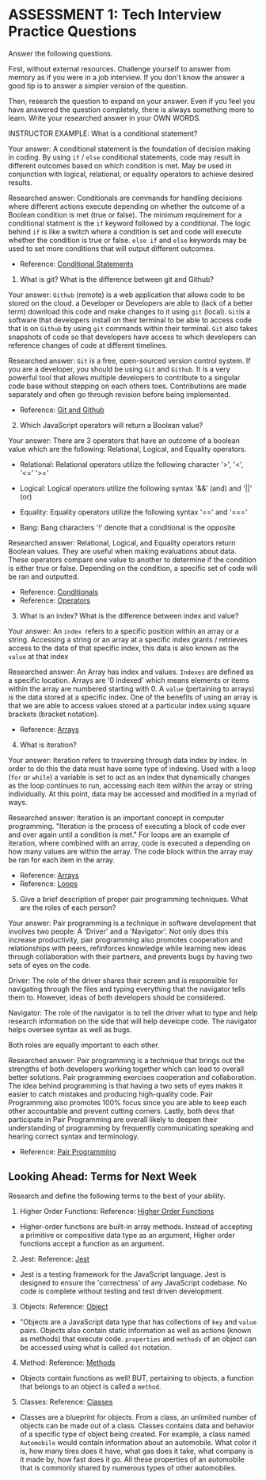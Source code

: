 # ASSESSMENT 1: Tech Interview Practice Questions
Answer the following questions.

First, without external resources. Challenge yourself to answer from memory as if you were in a job interview. If you don't know the answer a good tip is to answer a simpler version of the question.

Then, research the question to expand on your answer. Even if you feel you have answered the question completely, there is always something more to learn. Write your researched answer in your OWN WORDS.

INSTRUCTOR EXAMPLE: What is a conditional statement?

  Your answer: A conditional statement is the foundation of decision making in coding. By using `if` / `else` conditional statements, code may result in different outcomes based on which condition is met. May be used in conjunction with logical, relational, or equality operators to achieve desired results.

  Researched answer: Conditionals are commands for handling decisions where different actions execute depending on whether the outcome of a Boolean condition is met (true or false). The minimum requirement for a conditional statment is the `if` keyword followed by a conditional. The logic behind `if` is like a switch where a condition is set and code will execute whether the condition is true or false. `else if` and `else` keywords may be used to set more conditions that will output different outcomes.
  - Reference: [Conditional Statements](https://github.com/learn-academy-2022-charlie/Syllabus/blob/main/javascript/conditionals.md)


1. What is git? What is the difference between git and Github?

  Your answer: `Github` (remote) is a web application that allows code to be stored on the cloud. a Developer or Developers are able to (lack of a better term) download this code and make changes to it using `git` (local). `Git`is a software that developers install on their terminal to be able to access code that is on `Github` by using `git` commands within their terminal. `Git` also takes snapshots of code so that developers have access to which developers can reference changes of code at different timelines.

  Researched answer: `Git` is a free, open-sourced version control system. If you are a developer, you should be using `Git` and `Github`. It is a very powerful tool that allows multiple developers to contribute to a singular code base without stepping on each others toes. Contributions are made separately and often go through revision before being implemented.
  - Reference: [Git and Github](https://github.com/learn-academy-2022-charlie/Syllabus/blob/main/github/github.md)


2. Which JavaScript operators will return a Boolean value?

  Your answer: There are 3 operators that have an outcome of a boolean value which are the following: Relational, Logical, and Equality operators.

  - Relational: Relational operators utilize the following character '>', '<', '<=' '>='

  - Logical: Logical operators utilize the following syntax '&&' (and) and '||' (or)

  - Equality: Equality operators utilize the following syntax '==' and '==='

  - Bang: Bang characters '!' denote that a conditional is the opposite

  Researched answer: Relational, Logical, and Equality operators return Boolean values. They are useful when making evaluations about data. These operators compare one value to another to determine if the condition is either true or false. Depending on the condition, a specific set of code will be ran and outputted.
  - Reference: [Conditionals](https://github.com/learn-academy-2022-charlie/Syllabus/blob/main/javascript/conditionals.md)
  - Reference: [Operators](https://github.com/learn-academy-2022-charlie/Syllabus/blob/main/javascript/intro.md)


3. What is an index? What is the difference between index and value?

  Your answer: An `index `refers to a specific position within an array or a string. Accessing a string or an array at a specific index grants / retrieves access to the data of that specific index, this data is also known as the `value` at that index

  Researched answer: An Array has index and values. `Indexes` are defined as a specific location. Arrays are '0 indexed' which means elements or items within the array are numbered starting with 0. A `value` (pertaining to arrays) is the data stored at a specific index. One of the benefits of using an array is that we are able to access values stored at a particular index using square brackets (bracket notation).
  - Reference: [Arrays](https://github.com/learn-academy-2022-charlie/Syllabus/blob/main/javascript/arrays.md)


4. What is iteration?

  Your answer: Iteration refers to traversing through data index by index. In order to do this the data must have some type of indexing. Used with a loop (`for` or `while`) a variable is set to act as an index that dynamically changes as the loop continues to run, accessing each item within the array or string individually. At this point, data may be accessed and modified in a myriad of ways.

  Researched answer: Iteration is an important concept in computer programming. "Iteration is the process of executing a block of code over and over again until a condition is met." For loops are an example of iteration, where combined with an array, code is executed a depending on how many values are within the array. The code block within the array may be ran for each item in the array.
  - Reference: [Arrays](https://github.com/learn-academy-2022-charlie/Syllabus/blob/main/javascript/arrays.md)
  - Reference: [Loops](https://github.com/learn-academy-2022-charlie/Syllabus/blob/main/javascript/loops.md)


5. Give a brief description of proper pair programming techniques. What are the roles of each person?

  Your answer: Pair programming is a technique in software development that involves two people: A 'Driver' and a 'Navigator'. Not only does this increase productivity, pair programming also promotes cooperation and relationships with peers, refinforces knowledge while learning new ideas through collaboration with their partners, and prevents bugs by having two sets of eyes on the code.

  Driver: The role of the driver shares their screen and is responsible for navigating through the files and typing everything that the navigator tells them to. However, ideas of both developers should be considered.

  Navigator: The role of the navigator is to tell the driver what to type and help research information on the side that will help develope code. The navigator helps oversee syntax as well as bugs.

  Both roles are equally important to each other.

  Researched answer: Pair programming is a technique that brings out the strengths of both developers working together which can lead to overall better solutions. Pair programming exercises cooperation and collaboration. The idea behind programming is that having a two sets of eyes makes it easier to catch mistakes and producing high-quality code. Pair Programming also promotes 100% focus since you are able to keep each other accountable and prevent cutting corners. Lastly, both devs that participate in Pair Programming are overall likely to deepen their understanding of programming by frequently communicating speaking and hearing correct syntax and terminology.
  - Reference: [Pair Programming](https://github.com/learn-academy-2022-charlie/Syllabus/blob/main/tools-and-resources/pair-programming.md)

## Looking Ahead: Terms for Next Week

Research and define the following terms to the best of your ability.

1. Higher Order Functions:
Reference: [Higher Order Functions](https://github.com/learn-academy-2022-charlie/Syllabus/blob/main/javascript/higher-order-functions.md)
- Higher-order functions are built-in array methods. Instead of accepting a primitive or compositive data type as an argument, Higher order functions accept a function as an argument.

2. Jest:
Reference: [Jest](https://github.com/learn-academy-2022-charlie/Syllabus/blob/main/javascript/jest.md)
- Jest is a testing framework for the JavaScript language. Jest is designed to ensure the 'correctness' of any JavaScript codebase. No code is complete without testing and test driven development.

3. Objects:
Reference: [Object](https://github.com/learn-academy-2022-charlie/Syllabus/blob/main/javascript/objects.md)
- "Objects are a JavaScript data type that has collections of `key` and `value` pairs. Objects also contain static information as well as actions (known as methods) that execute code. `properties` and `methods` of an object can be accessed using what is called `dot` notation.

4. Method:
Reference: [Methods](https://github.com/learn-academy-2022-charlie/Syllabus/blob/main/javascript/objects.md)
- Objects contain functions as well! BUT, pertaining to objects, a function that belongs to an object is called a `method`.

5. Classes:
Reference: [Classes](https://github.com/learn-academy-2022-charlie/Syllabus/blob/main/javascript/classes.md)
- Classes are a blueprint for objects. From a class, an unlimited number of objects can be made out of a class. Classes contains data and behavior of a specific type of object being created. For example, a class named `Automobile` would contain information about an automobile. What color it is, how many tires does it have, what gas does it take, what company is it made by, how fast does it go. All these properties of an automobile that is commonly shared by numerous types of other automobiles.
